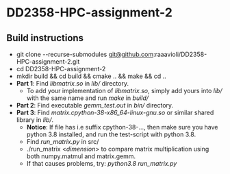 # DD2358-HPC-assignment-2

## Build instructions
- git clone --recurse-submodules git@github.com:raaavioli/DD2358-HPC-assignment-2.git
- cd DD2358-HPC-assignment-2
- mkdir build && cd build && cmake .. && make && cd ..
- **Part 1**: Find *libmatrix.so* in *lib/* directory. 
  - To add your implementation of *libmatrix.so*, simply add yours into *lib/* with the same name and run *make* in *build/*
- **Part 2**: Find executable *gemm_test.out* in *bin/* directory.
- **Part 3**: Find *matrix.cpython-38-x86_64-linux-gnu.so* or similar shared library in *lib/*.
  - **Notice**: If file has i.e suffix cpython-38-..., then make sure you have python 3.8 installed, and run the test-script with python 3.8.
  - Find *run_matrix.py* in src/
  - ./run_matrix <*dimension*> to compare matrix multiplication using both numpy.matmul and matrix.gemm.
  - If that causes problems, try: *python3.8 run_matrix.py <dimension>*
